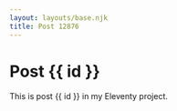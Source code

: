 ```yaml
---
layout: layouts/base.njk
title: Post 12876
---
```


# Post {{ id }}

This is post {{ id }} in my Eleventy project.
